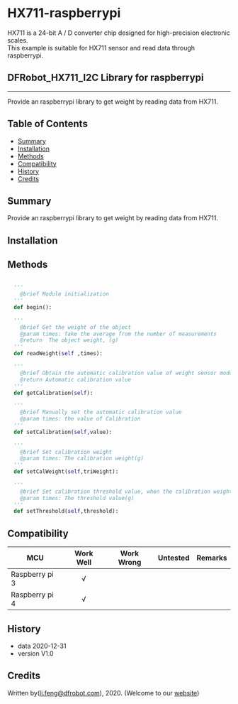 # HX711-raspberrypi
HX711 is a 24-bit A / D converter chip designed for high-precision electronic scales.<br>
This example is suitable for HX711 sensor and read data through raspberrypi.<br>


## DFRobot_HX711_I2C Library for raspberrypi
---------------------------------------------------------

Provide an raspberrypi library to get weight by reading data from HX711.

## Table of Contents

* [Summary](#summary)
* [Installation](#installation)
* [Methods](#methods)
* [Compatibility](#compatibility)
* [History](#history)
* [Credits](#credits)

## Summary

Provide an raspberrypi library to get weight by reading data from HX711.

## Installation



## Methods

```python
  
  '''
    @brief Module initialization
  '''
  def begin():
  
  '''
    @brief Get the weight of the object
    @param times: Take the average from the number of measurements
    @return  The object weight, (g)
  '''
  def readWeight(self ,times):

  '''
    @brief Obtain the automatic calibration value of weight sensor module
    @return Automatic calibration value
  '''
  def getCalibration(self):

  '''
    @brief Manually set the automatic calibration value
    @param times: the value of Calibration
  '''
  def setCalibration(self,value):
  
  '''
    @brief Set calibration weight
    @param times: The calibration weight(g)
  '''
  def setCalWeight(self,triWeight):
  
  '''
    @brief Set calibration threshold value, when the calibration weight is greater than this value, sensor calibration will begin
    @param times: The threshold value(g)
  '''
  def setThreshold(self,threshold):
```

## Compatibility

MCU                | Work Well    | Work Wrong   | Untested    | Remarks
------------------ | :----------: | :----------: | :---------: | -----
Raspberry pi 3       |      √       |              |             | 
Raspberry pi 4       |      √       |              |             | 


## History

- data 2020-12-31
- version V1.0


## Credits

Written by(li.feng@dfrobot.com), 2020. (Welcome to our [website](https://www.dfrobot.com/))
